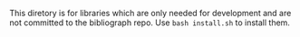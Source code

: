 This diretory is for libraries which are only needed for development and are not committed
to the bibliograph repo. Use `bash install.sh` to install them.

